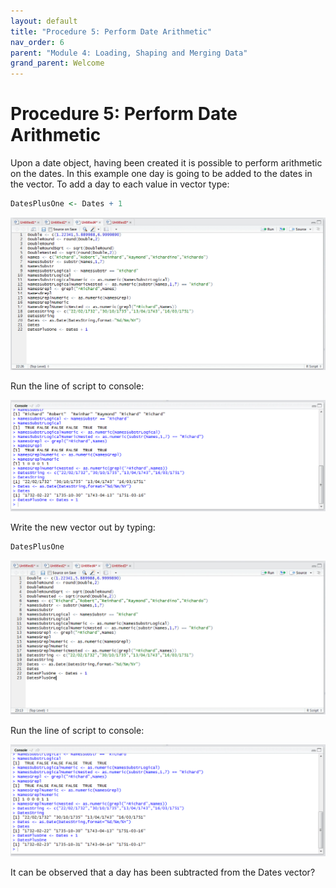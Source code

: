 ```yaml
---
layout: default
title: "Procedure 5: Perform Date Arithmetic"
nav_order: 6
parent: "Module 4: Loading, Shaping and Merging Data"
grand_parent: Welcome
---
```


# Procedure 5: Perform Date Arithmetic

Upon a date object, having been created it is possible to perform arithmetic on the dates.  In this example one day is going to be added to the dates in the vector.  To add a day to each value in vector type:

``` r
DatesPlusOne <- Dates + 1
```

![img.png](img.png)

Run the line of script to console:

![img_1.png](img_1.png)

Write the new vector out by typing:

``` r
DatesPlusOne
```

![img_2.png](img_2.png)

Run the line of script to console:

![img_3.png](img_3.png)

It can be observed that a day has been subtracted from the Dates vector?